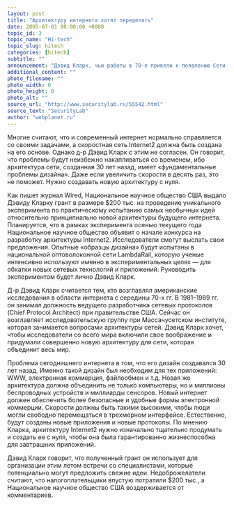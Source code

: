 ```yaml
---
layout: post
title: "Архитектуру интернета хотят переделать"
date: 2005-07-01 00:00:00 +0000
topic_id: 3
topic_name: "Hi-tech"
topic_slug: hitech
categories: [hitech]
subtitle: ""
announcement: "Дэвид Кларк, чьи работы в 70-е привели к появлению Сети, сейчас возглавит работу по определению принципиально новой архитектуры для следующего поколения интернета."
additional_content: ""
photo_filename: ""
photo_width: 0
photo_height: 0
photo_alt: ""
source_url: "http://www.securitylab.ru/55542.html"
source_text: "SecurityLab"
author: "webplanet.ru"
---
```

Многие считают, что и современный интернет нормально справляется со своими задачами, а скоростная сеть Internet2 должна быть создана на его основе. Однако д-р Дэвид Кларк с этим не согласен. Он говорит, что проблемы будут неизбежно накапливаться со временем, ибо архитектура сети, созданная 30 лет назад, имеет «фундаментальные проблемы дизайна». Даже если увеличить скорости в десять раз, это не поможет. Нужно создавать новую архитектуру с нуля.

Как пишет журнал Wired, Национальное научное общество США выдало Дэвиду Кларку грант в размере $200 тыс. на проведение уникального эксперимента по практическому испытанию самых необычных идей относительно принципиально новой архитектуры будущего интернета. Планируется, что в рамках эксперимента осенью текущего года Национальное научное общество объявит о начале конкурса на разработку архитектуры Internet2. Исследователи смогут выслать свои предложения. Опытные «образцы дизайна» будут испытаны в национальной оптоволоконной сети LambdaRail, которую ученые интенсивно используют именно в экспериментальных целях — для обкатки новых сетевых технологий и приложений. Руководить экспериментом будет лично Дэвид Кларк.

Д-р Дэвид Кларк считается тем, кто возглавлял американские исследования в области интернета с середины 70-х гг. В 1981–1989 гг. он занимал должность ведущего разработчика сетевых протоколов (Chief Protocol Architect) при правительстве США. Сейчас он возглавляет исследовательскую группу при Массачусетском институте, которая занимается вопросами архитектуры сетей. Дэвид Кларк хочет, чтобы исследователи со всего мира включили свое воображение и придумали совершенно новую архитектуру для сети, которая объединит весь мир.

Проблема сегодняшнего интернета в том, что его дизайн создавался 30 лет назад. Именно такой дизайн был необходим для тех приложений: WWW, электронная коммерция, файлообмен и т.д. Новая же архитектура должна объединить не только компьютеры, но и миллионы беспроводных устройств и миллиарды сенсоров. Новый интернет должен обеспечить более безопасные и удобные формы электронной коммерции. Скорости должны быть такими высокими, чтобы люди могли свободно перемещаться в трехмерном интерфейсе. Естественно, будут созданы новые приложения и новые протоколы. По мнению Кларка, архитектуру Internet2 нужно изначально тщательно продумать и создать ее с нуля, чтобы она была гарантированно жизнеспособна для завтрашних приложений.

Дэвид Кларк говорит, что полученный грант он использует для организации этим летом встречи со специалистами, которые потенциально могут предложить свежие идеи. Недоброжелатели считают, что налогоплательщики впустую потратили $200 тыс., а Национальное научное общество США воздерживается от комментариев.
